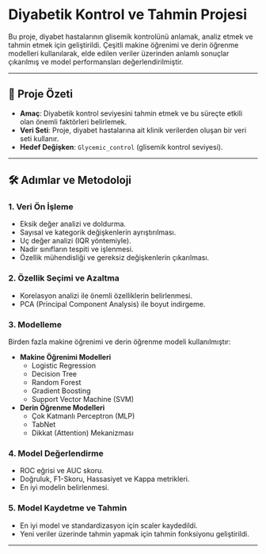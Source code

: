 # Diyabetik Kontrol ve Tahmin Projesi

Bu proje, diyabet hastalarının glisemik kontrolünü anlamak, analiz etmek ve tahmin etmek için geliştirildi. Çeşitli makine öğrenimi ve derin öğrenme modelleri kullanılarak, elde edilen veriler üzerinden anlamlı sonuçlar çıkarılmış ve model performansları değerlendirilmiştir.

---

## 🚀 **Proje Özeti**

- **Amaç**: Diyabetik kontrol seviyesini tahmin etmek ve bu süreçte etkili olan önemli faktörleri belirlemek.
- **Veri Seti**: Proje, diyabet hastalarına ait klinik verilerden oluşan bir veri seti kullanır.
- **Hedef Değişken**: `Glycemic_control` (glisemik kontrol seviyesi).

---

## 🛠️ **Adımlar ve Metodoloji**

### 1. **Veri Ön İşleme**
- Eksik değer analizi ve doldurma.
- Sayısal ve kategorik değişkenlerin ayrıştırılması.
- Uç değer analizi (IQR yöntemiyle).
- Nadir sınıfların tespiti ve işlenmesi.
- Özellik mühendisliği ve gereksiz değişkenlerin çıkarılması.

### 2. **Özellik Seçimi ve Azaltma**
- Korelasyon analizi ile önemli özelliklerin belirlenmesi.
- PCA (Principal Component Analysis) ile boyut indirgeme.

### 3. **Modelleme**
Birden fazla makine öğrenimi ve derin öğrenme modeli kullanılmıştır:
- **Makine Öğrenimi Modelleri**
  - Logistic Regression
  - Decision Tree
  - Random Forest
  - Gradient Boosting
  - Support Vector Machine (SVM)
- **Derin Öğrenme Modelleri**
  - Çok Katmanlı Perceptron (MLP)
  - TabNet
  - Dikkat (Attention) Mekanizması

### 4. **Model Değerlendirme**
- ROC eğrisi ve AUC skoru.
- Doğruluk, F1-Skoru, Hassasiyet ve Kappa metrikleri.
- En iyi modelin belirlenmesi.

### 5. **Model Kaydetme ve Tahmin**
- En iyi model ve standardizasyon için scaler kaydedildi.
- Yeni veriler üzerinde tahmin yapmak için tahmin fonksiyonu geliştirildi.

---
